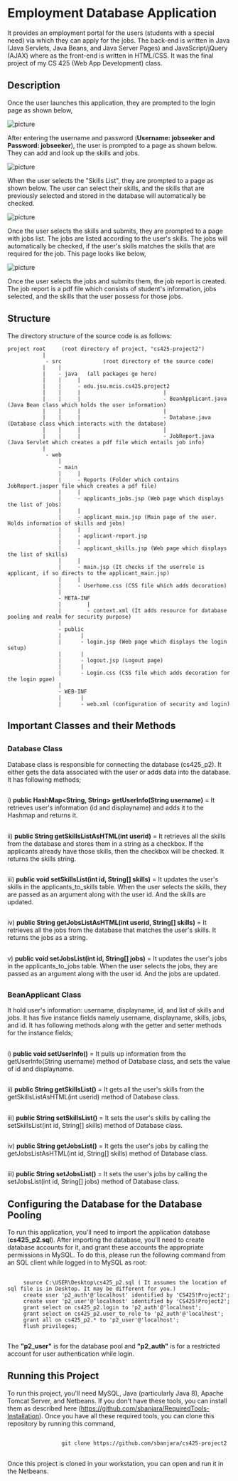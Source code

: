 #  Employment Database Application
   It provides an employment portal for the users (students with a special need) via which they can apply for the jobs. The back-end is written in Java (Java Servlets, Java Beans, and Java Server Pages) and JavaScript/jQuery (AJAX) where as the front-end is written in HTML/CSS.
   It was the final project of my CS 425 (Web App Development) class. 
##
## Description
   Once the user launches this application, they are prompted to the login page as shown below,
   
   ![picture](employment1.PNG)
   
   After entering the username and password (**Username: jobseeker and Password: jobseeker**), the user is prompted to a page as shown below. They can add and look up the skills and jobs.
   
   ![picture](employment2.PNG)
   
   When the user selects the "Skills List", they are prompted to a page as shown below. The user can select their skills, and the skills that are previously selected and stored in the database will automatically be checked.
   
   ![picture](employment3.PNG)
   
   Once the user selects the skills and submits, they are prompted to a page with jobs list. The jobs are listed according to the user's skills. The jobs will automatically be checked, if the user's skills matches the skills that are required for the job. This page looks like below,
   
   ![picture](employment4.png)
   
   Once the user selects the jobs and submits them, the job report is created. The job report is a pdf file which consists of student's information, jobs selected, and the skills that the user possess for those jobs.
   
##
## Structure
  The directory structure of the source code is as follows:

    project root     (root directory of project, "cs425-project2")
               |
                - src             (root directory of the source code)
               |    |           
               |    - java   (all packages go here)
               |    |     |
               |    |     - edu.jsu.mcis.cs425.project2    
               |    |     |                          |
               |    |     |                          - BeanApplicant.java (Java Bean class which holds the user information)
               |    |     |                          |
               |    |     |                          - Database.java (Database class which interacts with the database)
               |    |     |                          |
               |    |     |                          - JobReport.java (Java Servlet which creates a pdf file which entails job info)
               |
                - web
                    |
                    - main
                    |     |
                    |     - Reports (Folder which contains JobReport.jasper file which creates a pdf file) 
                    |     |
                    |     - applicants_jobs.jsp (Web page which displays the list of jobs) 
                    |     | 
                    |     - applicant_main.jsp (Main page of the user. Holds information of skills and jobs) 
                    |     | 
                    |     - applicant-report.jsp 
                    |     |
                    |     - applicant_skills.jsp (Web page which displays the list of skills) 
                    |     |
                    |     - main.jsp (It checks if the userrole is applicant, if so directs to the applicant_main.jsp) 
                    |     |
                    |     - Userhome.css (CSS file which adds decoration) 
                    |
                    - META-INF
                    |        |
                    |        - context.xml (It adds resource for database pooling and realm for security purpose) 
                    |
                    - public
                    |      |
                    |      - login.jsp (Web page which displays the login setup) 
                    |      |
                    |      - logout.jsp (Logout page) 
                    |      |
                    |      - Login.css (CSS file which adds decoration for the login pgae) 
                    |
                    - WEB-INF
                    |      |
                    |      - web.xml (configuration of security and login) 
                    
##
##  Important Classes and their Methods
##
### Database Class
   Database class is responsible for connecting the database (cs425_p2). It either gets the data associated with the user or adds data into the database. It has following methods;
   ##
   i) **public HashMap<String, String> getUserInfo(String username)** = It retrieves user's information (id and displayname) and adds it to the Hashmap and returns it.
   ##
   ii) **public String getSkillsListAsHTML(int userid)** = It retrieves all the skills from the database and stores them in a string as a checkbox. If the applicants already have those skills, then the checkbox will be checked. It returns the skills string.
   ##
   iii) **public void setSkillsList(int id, String[] skills)** = It updates the user's skills in the applicants_to_skills table. When the user selects the skills, they are passed as an argument along with the user id. And the skills are updated.
   ##
   iv) **public String getJobsListAsHTML(int userid, String[] skills)** =  It retrieves all the jobs from the database that matches the user's skills. It returns the jobs as a string.
   ##
   v) **public void setJobsList(int id, String[] jobs)** = It updates the user's jobs in the applicants_to_jobs table. When the user selects the jobs, they are passed as an argument along with the user id. And the jobs are updated.
##
### BeanApplicant Class
   It hold user's information: username, displayname, id, and list of skills and jobs. It has five instance fields namely username, displayname, skills, jobs, and id. It has following methods along with the getter and setter methods for the instance fields;
   ##
   i) **public void setUserInfo()** = It pulls up information from the getUserInfo(String username) method of Database class, and sets the value of id and displayname.
   ##
   ii) **public String getSkillsList()** = It gets all the user's skills from the getSkillsListAsHTML(int userid) method of Database class.
   ##
   iii) **public String setSkillsList()** = It sets the user's skills by calling the setSkillsList(int id, String[] skills) method of Database class.
   ##
   iv) **public String getJobsList()** = It gets the user's jobs by calling the getJobsListAsHTML(int id, String[] skills) method of Database class.
   ##
   iii) **public String setJobsList()** = It sets the user's jobs by calling the setJobsList(int id, String[] jobs) method of Database class.
   ##
##
## Configuring the Database for the Database Pooling
   To run this application, you'll need to import the application database (**cs425_p2.sql**). After importing the database, you'll need to create database accounts for it, and grant these accounts the appropriate permissions in MySQL. To do this, please run the following command from an SQL client while logged in to MySQL as root:
 ##
         source C:\USER\Desktop\cs425_p2.sql ( It assumes the location of sql file is in Desktop. It may be different for you.)
         create user 'p2_auth'@'localhost' identified by 'CS425!Project2';
         create user 'p2_user'@'localhost' identified by 'CS425!Project2';
         grant select on cs425_p2.login to 'p2_auth'@'localhost';
         grant select on cs425_p2.user_to_role to 'p2_auth'@'localhost';
         grant all on cs425_p2.* to 'p2_user'@'localhost';
         flush privileges;
 ##
   The **"p2_user"** is for the database pool and **"p2_auth"** is for a restricted account for user authentication while login.
##
## Running this Project
   To run this project, you'll need MySQL, Java (particularly Java 8), Apache Tomcat Server, and Netbeans. If you don't have these tools, you can install them as described here (https://github.com/sbanjara/RequiredTools-Installation). Once you have all these required tools, you can clone this repository by running this command,
   ##
                     git clone https://github.com/sbanjara/cs425-project2
   ##
   Once this project is cloned in your workstation, you can open and run it in the Netbeans.
   

